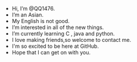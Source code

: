 - Hi, I’m @QQ1476.
- I’m an Asian.
- My English is not good.
- I’m interested in all of the new things.
- I’m currently learning C , java and python.
- I love making friends,so welcome to contact me.
- I'm so excited to be here at GitHub.
- Hope that I can get on with you.
<!---
QQ1476/QQ1476 is a ✨ special ✨ repository because its `README.md` (this file) appears on your GitHub profile.
You can click the Preview link to take a look at your changes.
--->
